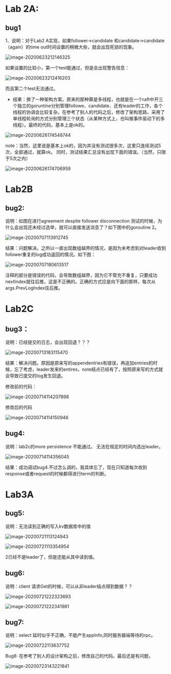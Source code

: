 # Lab 2A:



## bug1

1、说明：对于Lab2 A实现，如果follower->candidate 和candidate->candidate（again）的time out时间设置的稍微大些，就会出现死锁的现象。

![image-20200623212146325](D:\Typora\data_img\image-20200623212146325.png)

如果设置的比较小，第一个test能通过，但是会出现警告信息：

![image-20200623212416203](D:\Typora\data_img\image-20200623212416203.png)

而且第二个test无法通过。



- 结果：换了一种架构方案。原来的那种算是多线程，也就是在一个raft中开三个独立的goruntine分别管理followe、candidate、还有leader的工作，各个线程的协调会比较复杂。在参考了别人的代码之后，修改了架构思路，采用了单线程轮询的方式分别管理三个状态（从某种方式上，也叫做事件驱动下的多线程）。最终的代码，基本上是ok的。

![image-20200626174548744](D:\Typora\data_img\image-20200626174548744.png)

note：当然，这里说是基本上ok的，因为并没有测试很多次，这里只连续测试5次，全部通过，就算ok。 同时，测试结果汇总没有出现下面的错误。（当然，只限于5次之内）

![image-20200626174706959](D:\Typora\data_img\image-20200626174706959.png)



# Lab2B

## bug2:

说明：如图在进行agreement despite follower disconnection 测试的时候，为什么会出现还未经过选举，就可以直接发送消息了？如下图中的goroutine 2。

![image-20200707113912745](D:\Typora\data_img\image-20200707113912745.png)

结果：问题解决。之所以一直出现数组越界的情况，是因为未考虑到对leader收到follower重复的log成功返回的情况。如下图：

![image-20200707180613517](D:\Typora\data_img\image-20200707180613517.png)

注释的部分是错误的代码，会导致数组越界，因为它不管充不重复，只要成功nextIndex就往后推，这是不正确的。正确的方式应是向下面的那样，每次从args.PrevLogIndex往后推。



# Lab2C

## bug3：

说明：已经提交的日志，会出现回退？？？

![image-20200713183115470](D:\Typora\data_img\image-20200713183115470.png)



结果：解决问题。原因是原来写的appendentries有错误，再追加entries的时候，忘了考虑，leader发来的entires，note结点已经有了，按照原来写的方式就会导致已提交的log发生回退。

修改前的代码：

![image-20200714114207898](D:\Typora\data_img\image-20200714114207898.png)

修改后的代码

![image-20200714114150946](D:\Typora\data_img\image-20200714114150946.png)



## bug4:

说明：lab2c的more persistence 不能通过。 无法在规定的时间内选出leader。

![image-20200714114356045](D:\Typora\data_img\image-20200714114356045.png)

结果：成功调试bug4.不过怎么调的，我具体忘了，现在只知道每次收到response或者request的时候都得进行term的判断。





# Lab3A

## bug5:

说明：无法读到正确的写入kv数据库中的值

![image-20200721113124943](D:\Typora\data_img\image-20200721113124943.png)

![image-20200721113354954](D:\Typora\data_img\image-20200721113354954.png)

2已经不是leader了，但是还能从其中读到值。



## bug6:

说明：client 请求Get的时候，可以从非leader结点得到数据？？

![image-20200721222323693](D:\Typora\data_img\image-20200721222323693.png)

![image-20200721222341981](D:\Typora\data_img\image-20200721222341981.png)

## bug7: 

说明：select 延时似乎不正确，不能产生appInfo,同时服务器端等待的rpc。

![image-20200722113637752](D:\Typora\data_img\image-20200722113637752.png)



Bug8: 在参考了别人的设计架构之后，修改自己的代码。最后还是有问题，

![image-20200723143221841](D:\Typora\data_img\image-20200723143221841.png)



